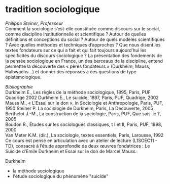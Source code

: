 # tradition sociologique

_Philippe Steiner, Professeur_  
Comment la sociologie s’est-elle constituée comme discours sur le social, comme discipline institutionnelle et scientifique ? Autour de quelles définitions et conceptions du social ? Autour de quels modèles scientifiques ? Avec quelles méthodes et techniques d’approches ? Que nous disent les textes fondateurs sur ce qui a fait et qui fait toujours aujourd’hui les spécificités du discours sociologique ? La présentation des fondements de la pensée sociologique en France, un des berceaux de la discipline, entend permettre la découverte des « pères fondateurs » \(Durkheim, Mauss, Halbwachs...\) et donner des réponses à ces questions de type épistémologique.

_Bibliographie_  
Durkheim E., Les règles de la méthode sociologique, 1895, Paris, PUF Quadrige 2002 Durkheim E., Le suicide, 1897, Paris, PUF, Quadrige, 2002  
Mauss M., « L’Essai sur le don », in Sociologie et Anthropologie, Paris, PUF, 1950 Steiner P. La sociologie de Durkheim, Paris, La Découverte, 2005  
Berthelot J.-M., La construction de la sociologie, Paris, PUF, Que sais-je ?, 2005  
Boudon R., Études sur les sociologues classiques, t I et II, Paris, PUF, 1998, 2000  
Van Meter K.M. \(dir.\), La sociologie, textes essentiels, Paris, Larousse, 1992  
Ce cours est pensé en articulation avec un atelier de lecture \(L1SOEC11 - TD\), consacré à l’étude approfondie de deux œuvres fondatrices : Le Suicide d’Emile Durkheim et Essai sur le don de Marcel Mauss.

Durkheim

* la méthode sociologique
* l'étude sociologique du phénomène "suicide"

